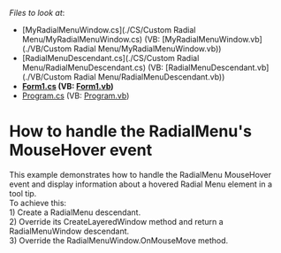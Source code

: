 <!-- default file list -->
*Files to look at*:

* [MyRadialMenuWindow.cs](./CS/Custom Radial Menu/MyRadialMenuWindow.cs) (VB: [MyRadialMenuWindow.vb](./VB/Custom Radial Menu/MyRadialMenuWindow.vb))
* [RadialMenuDescendant.cs](./CS/Custom Radial Menu/RadialMenuDescendant.cs) (VB: [RadialMenuDescendant.vb](./VB/Custom Radial Menu/RadialMenuDescendant.vb))
* **[Form1.cs](./CS/Form1.cs) (VB: [Form1.vb](./VB/Form1.vb))**
* [Program.cs](./CS/Program.cs) (VB: [Program.vb](./VB/Program.vb))
<!-- default file list end -->
# How to handle the RadialMenu's MouseHover event 


This example demonstrates how to handle the RadialMenu MouseHover event and display information about a hovered Radial Menu element in a tool tip.<br />To achieve this:<br />1) Create a RadialMenu descendant.<br />2) Override its CreateLayeredWindow method and return a RadialMenuWindow descendant.<br />3) Override the RadialMenuWindow.OnMouseMove method.

<br/>


